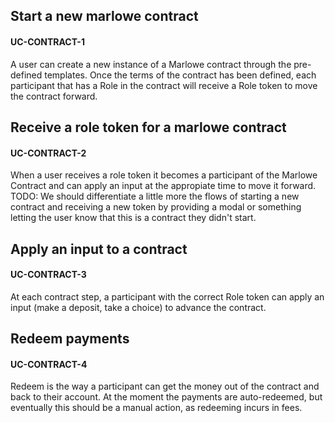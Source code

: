 ## Start a new marlowe contract
#### UC-CONTRACT-1

A user can create a new instance of a Marlowe contract through the pre-defined templates.
Once the terms of the contract has been defined, each participant that has a Role in the
contract will receive a Role token to move the contract forward.

## Receive a role token for a marlowe contract
#### UC-CONTRACT-2

When a user receives a role token it becomes a participant of the Marlowe Contract and can apply an input at the appropiate time to move it forward.
TODO: We should differentiate a little more the flows of starting a new contract and receiving a new token by providing a modal or something letting the user know that this is a contract they didn't start.

## Apply an input to a contract
#### UC-CONTRACT-3

At each contract step, a participant with the correct Role token can apply an input (make a deposit, take a choice) to advance the contract.

## Redeem payments
#### UC-CONTRACT-4

Redeem is the way a participant can get the money out of the contract and back to their account.
At the moment the payments are auto-redeemed, but eventually this should be a manual action, as redeeming incurs in fees.
